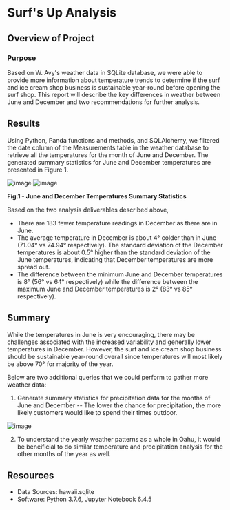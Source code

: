 # Surf's Up Analysis
## Overview of Project
### Purpose

Based on W. Avy's weather data in SQLite database, we were able to provide more information about temperature trends to determine if the surf and ice cream shop business is sustainable year-round before opening the surf shop. This report will describe the key differences in weather between June and December and two recommendations for further analysis.

## Results

Using Python, Panda functions and methods, and SQLAlchemy, we filtered the date column of the Measurements table in the weather database to retrieve all the temperatures for the month of June and December. The generated summary statistics for June and December temperatures are presented in Figure 1.

![image](https://user-images.githubusercontent.com/99936542/166121629-a70f912a-d44b-4f82-abb4-ee51f35ddd84.png)
![image](https://user-images.githubusercontent.com/99936542/166121658-590d1156-ed6f-41d8-8089-b641645298fd.png)

<b>Fig.1 - June and December Temperatures Summary Statistics</b>

Based on the two analysis deliverables described above,

- There are 183 fewer temperature readings in December as there are in June.
- The average temperature in December is about 4&deg; colder than in June (71.04&deg; vs 74.94&deg; respectively). The standard deviation of the December temperatures is about 0.5&deg; higher than the standard deviation of the June temperatures, indicating that December temperatures are more spread out.
- The difference between the  minimum June and December temperatures is 8&deg; (56&deg; vs 64&deg; respectively) while the difference between the maximum June and December temperatures is 2&deg; (83&deg; vs 85&deg; respectively). 

## Summary

While the temperatures in June is very encouraging, there may be challenges associated with the increased variability and generally lower temperatures in December. However, the surf and ice cream shop business should be sustainable year-round overall since temperatures will most likely be above 70&deg; for majority of the year. 

Below are two additional queries that we could perform to gather more weather data:

1. Generate summary statistics for precipitation data for the months of June and December -- The lower the chance for precipitation, the more likely customers would like to spend their times outdoor.

![image](https://user-images.githubusercontent.com/99936542/166128061-c17d359c-57bc-4ad4-8e30-91c91f6e3030.png)

2. To understand the yearly weather patterns as a whole in Oahu, it would be beneificial to do similar temperature and precipitation analysis for the other months of the year as well.

## Resources
- Data Sources: hawaii.sqlite
- Software: Python 3.7.6, Jupyter Notebook 6.4.5